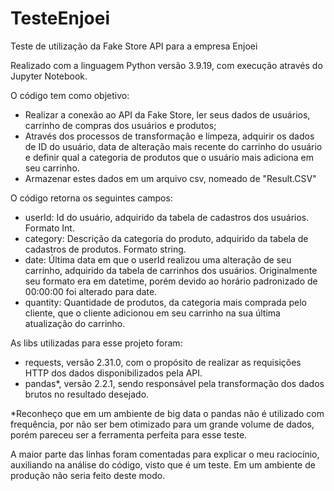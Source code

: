 # TesteEnjoei

Teste de utilização da Fake Store API para a empresa Enjoei

Realizado com a linguagem Python versão 3.9.19, com execução através do Jupyter Notebook.

O código tem como objetivo:
 - Realizar a conexão ao API da Fake Store, ler seus dados de usuários, carrinho de compras dos usuários e produtos;
 - Através dos processos de transformação e limpeza, adquirir os dados de ID do usuário, data de alteração mais recente do carrinho do usuário e definir qual a categoria de produtos que o usuário mais adiciona em seu carrinho.
 - Armazenar estes dados em um arquivo csv, nomeado de "Result.CSV"

O código retorna os seguintes campos:
 - userId: Id do usuário, adquirido da tabela de cadastros dos usuários. Formato Int.
 - category: Descrição da categoria do produto, adquirido da tabela de cadastros de produtos. Formato string.
 - date: Última data em que o userId realizou uma alteração de seu carrinho, adquirido da tabela de carrinhos dos usuários. Originalmente seu formato era em datetime, porém devido ao horário padronizado de 00:00:00 foi alterado para date.
 - quantity: Quantidade de produtos, da categoria mais comprada pelo cliente, que o cliente adicionou em seu carrinho na sua última atualização do carrinho.

As libs utilizadas para esse projeto foram:

 - requests, versão 2.31.0, com o propósito de realizar as requisições HTTP dos dados disponibilizados pela API.
 - pandas*, versão 2.2.1, sendo responsável pela transformação dos dados brutos no resultado desejado.

*Reconheço que em um ambiente de big data o pandas não é utilizado com frequência, por não ser bem otimizado para um grande volume de dados, porém pareceu ser a ferramenta perfeita para esse teste.

A maior parte das linhas foram comentadas para explicar o meu raciocínio, auxiliando na análise do código, visto que é um teste. Em um ambiente de produção não seria feito deste modo.
